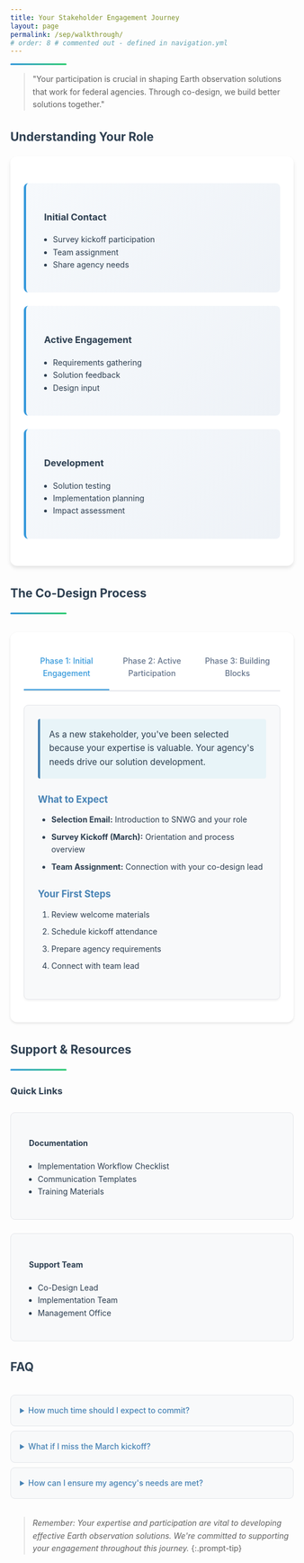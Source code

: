 ```yaml
---
title: Your Stakeholder Engagement Journey
layout: page
permalink: /sep/walkthrough/
# order: 8 # commented out - defined in navigation.yml
---
```


<!--# Welcome to SNWG Co-Design-->
<div class="header-line"></div>

> "Your participation is crucial in shaping Earth observation solutions that work for federal agencies. Through co-design, we build better solutions together."

## Understanding Your Role

<div class="content-section">
    <div class="role-grid">
        <div class="role-card">
            <h3><i class="fas fa-rocket"></i> Initial Contact</h3>
            <ul>
                <li>Survey kickoff participation</li>
                <li>Team assignment</li>
                <li>Share agency needs</li>
            </ul>
        </div>
        <div class="role-card">
            <h3><i class="fas fa-users"></i> Active Engagement</h3>
            <ul>
                <li>Requirements gathering</li>
                <li>Solution feedback</li>
                <li>Design input</li>
            </ul>
        </div>
        <div class="role-card">
            <h3><i class="fas fa-cogs"></i> Development</h3>
            <ul>
                <li>Solution testing</li>
                <li>Implementation planning</li>
                <li>Impact assessment</li>
            </ul>
        </div>
    </div>
</div>

## The Co-Design Process
<div class="header-line"></div>

<div class="tabs-wrapper">
  <!-- Radio buttons -->
  <input type="radio" name="phase-tabs" id="phase1-tab" checked="checked">
  <input type="radio" name="phase-tabs" id="phase2-tab">
  <input type="radio" name="phase-tabs" id="phase3-tab">
  
  <!-- Labels -->
  <div class="tabs-nav">
    <label for="phase1-tab">Phase 1: Initial Engagement</label>
    <label for="phase2-tab">Phase 2: Active Participation</label>
    <label for="phase3-tab">Phase 3: Building Blocks</label>
  </div>
  
  <div class="tabs-content">
    <!-- Phase 1 Content -->
    <div id="phase1" class="tab-content">
      <div class="phase-card">
        <div class="phase-intro">
          <p class="tip-text">As a new stakeholder, you've been selected because your expertise is valuable. Your agency's needs drive our solution development.</p>
        </div>
        <div class="phase-section">
          <h4>What to Expect</h4>
          <ul class="phase-list">
            <li><strong>Selection Email:</strong> Introduction to SNWG and your role</li>
            <li><strong>Survey Kickoff (March):</strong> Orientation and process overview</li>
            <li><strong>Team Assignment:</strong> Connection with your co-design lead</li>
          </ul>
        </div>
        <div class="phase-section">
          <h4>Your First Steps</h4>
          <ol class="phase-list">
            <li>Review welcome materials</li>
            <li>Schedule kickoff attendance</li>
            <li>Prepare agency requirements</li>
            <li>Connect with team lead</li>
          </ol>
        </div>
      </div>
    </div>
    <!-- Phase 2 Content -->
    <div id="phase2" class="tab-content">
      <div class="timeline-section">
        <table class="styled-table">
          <thead>
            <tr>
              <th>Month</th>
              <th>Activities</th>
              <th>Deliverables</th>
            </tr>
          </thead>
          <tbody>
            <tr>
              <td>1-2</td>
              <td>Requirements gathering</td>
              <td>Agency needs document</td>
            </tr>
            <tr>
              <td>3-4</td>
              <td>Solution design workshops</td>
              <td>Design specifications</td>
            </tr>
            <tr>
              <td>5-6</td>
              <td>Review and feedback</td>
              <td>Feedback documentation</td>
            </tr>
            <tr>
              <td>7-8</td>
              <td>Implementation planning</td>
              <td>Deployment strategy</td>
            </tr>
          </tbody>
        </table>
      </div>
    </div>
    <!-- Phase 3 Content -->
    <div id="phase3" class="tab-content">
      <div class="blocks-container">
        <div class="block">
          <h4><i class="fas fa-handshake"></i> Trust & Transparency</h4>
          <ul>
            <li>Open communication</li>
            <li>Clear expectations</li>
            <li>Shared goals</li>
          </ul>
        </div>
        <div class="block">
          <h4><i class="fas fa-search"></i> Curiosity & Empathy</h4>
          <ul>
            <li>Understanding workflows</li>
            <li>Exploring constraints</li>
            <li>Identifying opportunities</li>
          </ul>
        </div>
        <div class="block">
          <h4><i class="fas fa-lightbulb"></i> Ingenuity & Creativity</h4>
          <ul>
            <li>Problem-solving</li>
            <li>Innovation</li>
            <li>Practical solutions</li>
          </ul>
        </div>
      </div>
    </div>
  </div>
</div>


## Support & Resources
<div class="header-line"></div>

### Quick Links

<div class="resources-grid">
    <div class="resource-card">
        <h4><i class="fas fa-book"></i> Documentation</h4>
        <ul>
            <li>Implementation Workflow Checklist</li>
            <li>Communication Templates</li>
            <li>Training Materials</li>
        </ul>
    </div>
    <div class="resource-card">
        <h4><i class="fas fa-hands-helping"></i> Support Team</h4>
        <ul>
            <li>Co-Design Lead</li>
            <li>Implementation Team</li>
            <li>Management Office</li>
        </ul>
    </div>
</div>

## FAQ

<div class="faq-section">
    <details>
        <summary>How much time should I expect to commit?</summary>
        <p>Plan for 2-4 hours monthly for regular activities, with additional time during key development phases.</p>
    </details>
    <details>
        <summary>What if I miss the March kickoff?</summary>
        <p>Contact your co-design lead for orientation materials and a catch-up session.</p>
    </details>
    <details>
        <summary>How can I ensure my agency's needs are met?</summary>
        <p>Active participation in early requirement gathering and regular feedback sessions is key.</p>
    </details>
</div>


>*Remember: Your expertise and participation are vital to developing effective Earth observation solutions. We're committed to supporting your engagement throughout this journey.*
{:.prompt-tip}


<style>
.tabs-wrapper {
  margin: 2rem 0;
  background: white;
  border-radius: 12px;
  padding: 1.5rem;
  box-shadow: 0 2px 4px rgba(0, 0, 0, 0.1);
}

.tabs-wrapper input[type="radio"] {
  display: none;
}

#phase1-tab:checked ~ .tabs-content #phase1,
#phase2-tab:checked ~ .tabs-content #phase2,
#phase3-tab:checked ~ .tabs-content #phase3 {
  display: block;
}

#phase1-tab:checked ~ .tabs-nav label[for="phase1-tab"],
#phase2-tab:checked ~ .tabs-nav label[for="phase2-tab"],
#phase3-tab:checked ~ .tabs-nav label[for="phase3-tab"] {
  color: #3498db;
  border-bottom: 2px solid #3498db;
}

.tabs-nav {
  display: flex;
  border-bottom: 2px solid #e5e7eb;
  margin-bottom: 1.5rem;
}

.tabs-nav label {
  flex: 1;
  padding: 1rem;
  text-align: center;
  cursor: pointer;
  color: #64748b;
  font-weight: 500;
  transition: all 0.3s ease;
}

.tabs-nav label:hover {
  color: #3498db;
}

.tab-content {
  display: none;
}

.header-line {
    height: 3px;
    background: linear-gradient(to right, #3498db, #2ecc71);
    margin-top: 0.5rem;
    border-radius: 2px;
    width: 100px;
}

/* Base styles matching SEP */
body {
    font-family: -apple-system, BlinkMacSystemFont, "Segoe UI", Roboto, sans-serif;
    line-height: 1.6;
    color: #2c3e50;
}

/* Content sections */
.content-section {
    background-color: white;
    border-radius: 0.75rem;
    box-shadow: 0 4px 6px rgba(0, 0, 0, 0.1);
    padding: 1.5rem;
    margin-bottom: 2rem;
}

/* Role cards grid */
.role-grid {
    display: grid;
    grid-template-columns: repeat(auto-fit, minmax(250px, 1fr));
    gap: 1.5rem;
    margin: 1.5rem 0;
}

.role-card {
    background: linear-gradient(135deg, #f6f9fc, #eef2f7);
    border-left: 4px solid #3498db;
    padding: 1.5rem;
    border-radius: 8px;
    transition: transform 0.2s ease;
}

.role-card:hover {
    transform: translateY(-2px);
}

/* Phase cards */
.phase-card {
    background: #f8f9fa;
    border-radius: 8px;
    padding: 1.5rem;
    margin: 1rem 0;
    border: 1px solid #e5e7eb;
}

/* Timeline table */
.styled-table {
    width: 100%;
    border-collapse: collapse;
    margin: 1.5rem 0;
    border-radius: 8px;
    overflow: hidden;
}

.styled-table th,
.styled-table td {
    padding: 1rem;
    text-align: left;
    border-bottom: 1px solid #e5e7eb;
}

.styled-table th {
    background-color: #4682B4;
    color: white;
}

.styled-table tr:nth-child(even) {
    background-color: #f8f9fa;
}

/* Building blocks */
.blocks-container {
    display: grid;
    grid-template-columns: repeat(auto-fit, minmax(250px, 1fr));
    gap: 1.5rem;
    margin: 1.5rem 0;
}

.block {
    background: #f8f9fa;
    padding: 1.5rem;
    border-radius: 8px;
    border: 1px solid #e5e7eb;
}

/* Resources grid */
.resources-grid {
    display: grid;
    grid-template-columns: repeat(auto-fit, minmax(250px, 1fr));
    gap: 1.5rem;
    margin: 1.5rem 0;
}

.resource-card {
    background: #f8f9fa;
    padding: 1.5rem;
    border-radius: 8px;
    border: 1px solid #e5e7eb;
    transition: transform 0.2s ease;
}

.resource-card:hover {
    transform: translateY(-2px);
}

/* FAQ section */
.faq-section {
    max-width: 800px;
    margin: 2rem auto;
}

details {
    background: #f8f9fa;
    padding: 1rem;
    margin-bottom: 0.5rem;
    border-radius: 8px;
    border: 1px solid #e5e7eb;
}

details summary {
    cursor: pointer;
    font-weight: 500;
    color: #4682B4;
}

/* Icons */
.fas {
    color: #4682B4;
    margin-right: 0.5rem;
}

/* Responsive adjustments */
@media (max-width: 768px) {
    .role-grid,
    .blocks-container,
    .resources-grid {
        grid-template-columns: 1fr;
    }
}

.phase-card {
    background: #f8f9fa;
    border-radius: 8px;
    padding: 1.5rem;
    margin: 1rem 0;
    border: 1px solid #e5e7eb;
    box-shadow: 0 2px 4px rgba(0, 0, 0, 0.05);
}

.phase-intro {
    background: #e8f4f8;
    border-left: 4px solid #4682B4;
    padding: 1rem;
    margin-bottom: 1.5rem;
    border-radius: 4px;
}

.tip-text {
    color: #2c3e50;
    margin: 0;
    font-size: 1.1em;
}

.phase-section {
    margin-bottom: 1.5rem;
}

.phase-section h4 {
    color: #4682B4;
    margin-bottom: 0.75rem;
    font-size: 1.2em;
}

.phase-list {
    margin: 0;
    padding-left: 1.5rem;
}

.phase-list li {
    margin-bottom: 0.5rem;
    line-height: 1.6;
}

.phase-list strong {
    color: #2c3e50;
}
</style>

